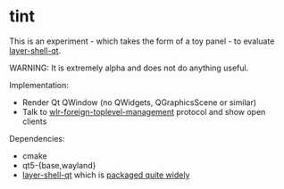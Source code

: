 # tint

This is an experiment - which takes the form of a toy panel - to evaluate
[layer-shell-qt].

WARNING: It is extremely alpha and does not do anything useful.

Implementation:
- Render Qt QWindow (no QWidgets, QGraphicsScene or similar)
- Talk to [wlr-foreign-toplevel-management] protocol and show open clients

Dependencies:
- cmake
- qt5-{base,wayland}
- [layer-shell-qt] which is [packaged quite widely]

[layer-shell-qt]: https://invent.kde.org/plasma/layer-shell-qt
[packaged quite widely]: https://repology.org/project/layer-shell-qt/versions
[wlr-foreign-toplevel-management]: https://gitlab.freedesktop.org/wlroots/wlr-protocols/-/blob/master/unstable/wlr-foreign-toplevel-management-unstable-v1.xml
